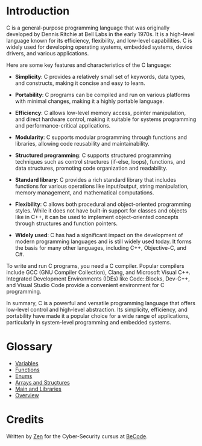 # Introduction

C is a general-purpose programming language that was originally developed by Dennis Ritchie at Bell Labs in the early 1970s. It is a high-level language known for its efficiency, flexibility, and low-level capabilities. C is widely used for developing operating systems, embedded systems, device drivers, and various applications.

Here are some key features and characteristics of the C language:

- **Simplicity**: C provides a relatively small set of keywords, data types, and constructs, making it concise and easy to learn.

- **Portability**: C programs can be compiled and run on various platforms with minimal changes, making it a highly portable language.

- **Efficiency**: C allows low-level memory access, pointer manipulation, and direct hardware control, making it suitable for systems programming and performance-critical applications.

- **Modularity**: C supports modular programming through functions and libraries, allowing code reusability and maintainability.

- **Structured programming**: C supports structured programming techniques such as control structures (if-else, loops), functions, and data structures, promoting code organization and readability.

- **Standard library**: C provides a rich standard library that includes functions for various operations like input/output, string manipulation, memory management, and mathematical computations.

- **Flexibility**: C allows both procedural and object-oriented programming styles. While it does not have built-in support for classes and objects like in C++, it can be used to implement object-oriented concepts through structures and function pointers.

- **Widely used**: C has had a significant impact on the development of modern programming languages and is still widely used today. It forms the basis for many other languages, including C++, Objective-C, and C#.

To write and run C programs, you need a C compiler. Popular compilers include GCC (GNU Compiler Collection), Clang, and Microsoft Visual C++. Integrated Development Environments (IDEs) like Code::Blocks, Dev-C++, and Visual Studio Code provide a convenient environment for C programming.

In summary, C is a powerful and versatile programming language that offers low-level control and high-level abstraction. Its simplicity, efficiency, and portability have made it a popular choice for a wide range of applications, particularly in system-level programming and embedded systems.

# Glossary

- [Variables](Variables.md)
- [Functions](Functions.md)
- [Enums](Enums.md)
- [Arrays and Structures](ArraysAndStructures.md)
- [Main and Libraries](MainAndLibraries.md)
- [Overview](Overview.md)

# Credits

Written by [Zen](https://github.com/19zen) for the Cyber-Security cursus at [BeCode](https://becode.org/).